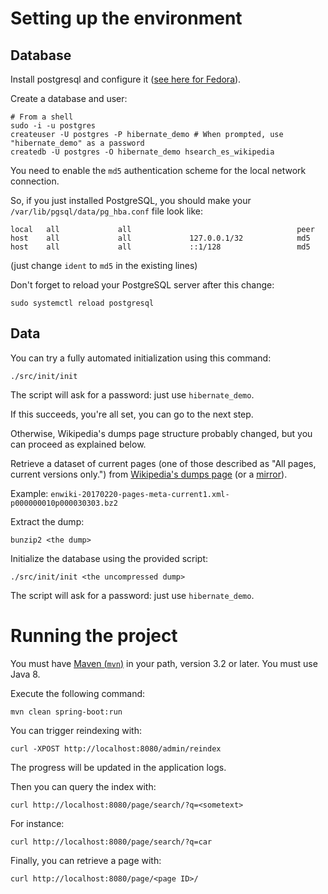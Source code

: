 # Setting up the environment

## Database

Install postgresql and configure it ([see here for Fedora](https://fedoraproject.org/wiki/PostgreSQL)).

Create a database and user:

```
# From a shell
sudo -i -u postgres
createuser -U postgres -P hibernate_demo # When prompted, use "hibernate_demo" as a password
createdb -U postgres -O hibernate_demo hsearch_es_wikipedia
```

You need to enable the `md5` authentication scheme for the local network connection.

So, if you just installed PostgreSQL, you should make your `/var/lib/pgsql/data/pg_hba.conf` file look like:
```
local   all             all                                     peer
host    all             all             127.0.0.1/32            md5
host    all             all             ::1/128                 md5
```
(just change `ident` to `md5` in the existing lines)

Don't forget to reload your PostgreSQL server after this change:
```
sudo systemctl reload postgresql
```

## Data

You can try a fully automated initialization using this command:

```
./src/init/init
```

The script will ask for a password: just use `hibernate_demo`.

If this succeeds, you're all set, you can go to the next step.

Otherwise, Wikipedia's dumps page structure probably changed, but you can proceed as explained below.

Retrieve a dataset of current pages (one of those described as "All pages, current versions only.")
from [Wikipedia's dumps page](https://dumps.wikimedia.org/enwiki/) (or a [mirror](https://dumps.wikimedia.org/mirrors.html)).

Example: `enwiki-20170220-pages-meta-current1.xml-p000000010p000030303.bz2`

Extract the dump:

```
bunzip2 <the dump>
```

Initialize the database using the provided script:

```
./src/init/init <the uncompressed dump>
```

The script will ask for a password: just use `hibernate_demo`.

# Running the project

You must have [Maven (`mvn`)](https://maven.apache.org/) in your path, version 3.2 or later.
You must use Java 8.

Execute the following command:

```
mvn clean spring-boot:run
```

You can trigger reindexing with:

```
curl -XPOST http://localhost:8080/admin/reindex
```

The progress will be updated in the application logs.

Then you can query the index with:

```
curl http://localhost:8080/page/search/?q=<sometext>
```

For instance:

```
curl http://localhost:8080/page/search/?q=car
```

Finally, you can retrieve a page with:

```
curl http://localhost:8080/page/<page ID>/
```

